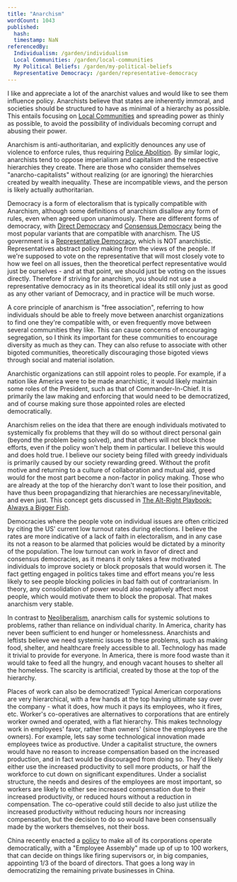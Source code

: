 ```yaml
---
title: "Anarchism"
wordCount: 1043
published:
  hash: 
  timestamp: NaN
referencedBy:
  Individualism: /garden/individualism
  Local Communities: /garden/local-communities
  My Political Beliefs: /garden/my-political-beliefs
  Representative Democracy: /garden/representative-democracy
---
```


I like and appreciate a lot of the anarchist values and would like to see them influence policy. Anarchists believe that states are inherently immoral, and societies should be structured to have as minimal of a hierarchy as possible. This entails focusing on [Local Communities](/garden/local-communities) and spreading power as thinly as possible, to avoid the possibility of individuals becoming corrupt and abusing their power.

Anarchism is anti-authoritarian, and explicitly denounces any use of violence to enforce rules, thus requiring [Police Abolition](/garden/abolitionism). By similar logic, anarchists tend to oppose imperialism and capitalism and the respective hierarchies they create. There are those who consider themselves "anarcho-capitalists" without realizing (or are ignoring) the hierarchies created by wealth inequality. These are incompatible views, and the person is likely actually authoritarian.

Democracy is a form of electoralism that is typically compatible with Anarchism, although some definitions of anarchism disallow any form of rules, even when agreed upon unanimously. There are different forms of democracy, with [Direct Democracy](/garden/direct-democracy) and [Consensus Democracy](/garden/consensus-democracy) being the most popular variants that are compatible with anarchism. The US government is a [Representative Democracy](/garden/representative-democracy), which is NOT anarchistic. Representatives abstract policy making from the views of the people. If we're supposed to vote on the representative that will most closely vote to how we feel on all issues, then the theoretical perfect representative would just be ourselves - and at that point, we should just be voting on the issues directly. Therefore if striving for anarchism, you should not use a representative democracy as in its theoretical ideal its still only just as good as any other variant of Democracy, and in practice will be much worse.

A core principle of anarchism is "free association", referring to how individuals should be able to freely move between anarchist organizations to find one they're compatible with, or even frequently move between several communities they like. This can cause concerns of encouraging segregation, so I think its important for these communities to encourage diversity as much as they can. They can also refuse to associate with other bigoted communities, theoretically discouraging those bigoted views through social and material isolation.

Anarchistic organizations can still appoint roles to people. For example, if a nation like America were to be made anarchistic, it would likely maintain some roles of the President, such as that of Commander-In-Chief. It is primarily the law making and enforcing that would need to be democratized, and of course making sure those appointed roles are elected democratically.

Anarchism relies on the idea that there are enough individuals motivated to systemically fix problems that they will do so without direct personal gain (beyond the problem being solved), and that others will not block those efforts, even if the policy won't help them in particular. I believe this would and does hold true. I believe our society being filled with greedy individuals is primarily caused by our society rewarding greed. Without the profit motive and returning to a culture of collaboration and mutual aid, greed would for the most part become a non-factor in policy making. Those who are already at the top of the hierarchy don't want to lose their position, and have thus been propagandizing that hierarchies are necessary/inevitable, and even just. This concept gets discussed in [The Alt-Right Playbook: Always a Bigger Fish](https://www.youtube.com/watch?v=agzNANfNlTs).

Democracies where the people vote on individual issues are often criticized by citing the US' current low turnout rates during elections. I believe the rates are more indicative of a lack of faith in electoralism, and in any case its not a reason to be alarmed that policies would be dictated by a minority of the population. The low turnout can work in favor of direct and consensus democracies, as it means it only takes a few motivated individuals to improve society or block proposals that would worsen it. The fact getting engaged in politics takes time and effort means you're less likely to see people blocking policies in bad faith out of contrarianism. In theory, any consolidation of power would also negatively affect most people, which would motivate them to block the proposal. That makes anarchism very stable.

In contrast to [Neoliberalism](/garden/neoliberalism), anarchism calls for systemic solutions to problems, rather than reliance on individual charity. In America, charity has never been sufficient to end hunger or homelessness. Anarchists and leftists believe we need systemic issues to these problems, such as making food, shelter, and healthcare freely accessible to all. Technology has made it trivial to provide for everyone. In America, there is more food waste than it would take to feed all the hungry, and enough vacant houses to shelter all the homeless. The scarcity is artificial, created by those at the top of the hierarchy.

Places of work can also be democratized! Typical American corporations are very hierarchical, with a few hands at the top having ultimate say over the company - what it does, how much it pays its employees, who it fires, etc. Worker's co-operatives are alternatives to corporations that are entirely worker owned and operated, with a flat hierarchy. This makes technology work in employees' favor, rather than owners' (since the employees are the owners). For example, lets say some technological innovation made employees twice as productive. Under a capitalist structure, the owners would have no reason to increase compensation based on the increased production, and in fact would be discouraged from doing so. They'd likely either use the increased productivity to sell more products, or half the workforce to cut down on significant expenditures. Under a socialist structure, the needs and desires of the employees are most important, so workers are likely to either see increased compensation due to their increased productivity, or reduced hours without a reduction in compensation. The co-operative could still decide to also just utilize the increased productivity without reducing hours nor increasing compensation, but the decision to do so would have been consensually made by the workers themselves, not their boss.

China recently enacted a [policy](https://www.taylorwessing.com/en/insights-and-events/insights/2024/01/employees-participation-in-corporate-governance-under-the-revised-chinese-company-law) to make all of its corporations operate democratically, with a "Employee Assembly" made up of up to 100 workers, that can decide on things like firing supervisors or, in big companies, appointing 1/3 of the board of directors. That goes a long way in democratizing the remaining private businesses in China.